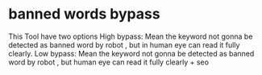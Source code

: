 # banned words bypass
This Tool have two options
High bypass:
Mean the keyword not gonna be detected as banned word by robot , but in human eye can read it fully clearly.
Low bypass:
Mean the keyword not gonna be detected as banned word by robot , but human eye can read it fully clearly + seo
